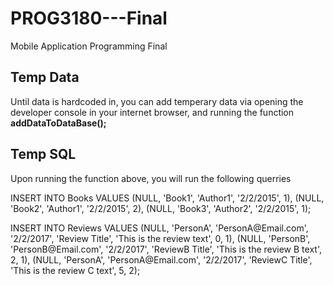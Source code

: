 # PROG3180---Final
Mobile Application Programming Final

<h2>Temp Data</h2>
Until data is hardcoded in, you can add temperary data via 
opening the developer console in your internet browser, and running the function <b>addDataToDataBase();</b>

<h2>Temp SQL</h2>
Upon running the function above, you will run the following querries
<p>INSERT INTO Books VALUES
  (NULL, 'Book1', 'Author1', '2/2/2015', 1),
  (NULL, 'Book2', 'Author1', '2/2/2015', 2),
  (NULL, 'Book3', 'Author2', '2/2/2015', 1);</p>
<p>INSERT INTO Reviews VALUES 
  (NULL, 'PersonA', 'PersonA@Email.com', '2/2/2017', 'Review Title', 'This is the review text', 0, 1),
  (NULL, 'PersonB', 'PersonB@Email.com', '2/2/2017', 'ReviewB Title', 'This is the review B text', 2, 1),
  (NULL, 'PersonA', 'PersonA@Email.com', '2/2/2017', 'ReviewC Title', 'This is the review C text', 5, 2);</p>




